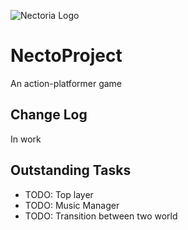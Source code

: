 ![Nectoria Logo](http://2.bp.blogspot.com/-XNplDHgxjFk/UcstdVf3tkI/AAAAAAAAAic/dGaaTdvh1v8/s1600/header-01.png)

NectoProject
============

An action-platformer game

Change Log
----------

In work

Outstanding Tasks
-----------------

* TODO: Top layer
* TODO: Music Manager
* TODO: Transition between two world